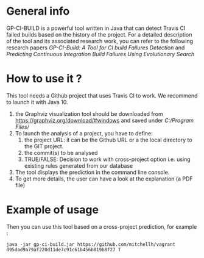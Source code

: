 # General info
GP-CI-BUILD is a powerful tool written in Java that can detect Travis CI failed builds based on the history of the project.
For a detailed description of the tool and its associated research work, you can refer to the following research papers *GP-CI-Build: A Tool for CI build Failures Detection* and *Predicting Continuous Integration Build Failures Using Evolutionary Search*
# How to use it ?
This tool needs a Github project that uses Travis CI to work. We recommend to launch it with Java 10. 
1. the Graphviz visualization tool should be downloaded from https://graphviz.org/download/#windows and saved under *C:/Program Files/*
2. To launch the analysis of a project, you have to define:
	1. the project URL: it can be the Github URL or a the local directory to the GIT project.
	2. the commit(s) to be analysed
	3. TRUE/FALSE: Decision to work with cross-project option i.e. using existing rules generated from our database
2. The tool displays the prediction in the command line console.
3. To get more details, the user can have a look at the explanation (a PDF file)
# Example of usage
Then you can use this tool based on a cross-project prediction, for example :
```
java -jar gp-ci-build.jar https://github.com/mitchellh/vagrant d95dad9a79af220d11de7c91c61b456b819b8f27 T
```
